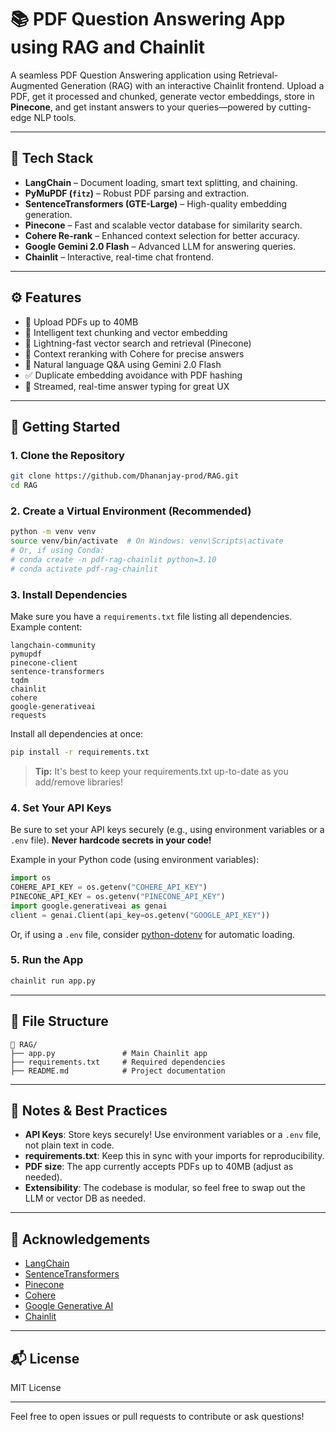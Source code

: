 # 📚 PDF Question Answering App using RAG and Chainlit

A seamless PDF Question Answering application using Retrieval-Augmented Generation (RAG) with an interactive Chainlit frontend. Upload a PDF, get it processed and chunked, generate vector embeddings, store in **Pinecone**, and get instant answers to your queries—powered by cutting-edge NLP tools.

---

## 🔧 Tech Stack

- **LangChain** – Document loading, smart text splitting, and chaining.
- **PyMuPDF (`fitz`)** – Robust PDF parsing and extraction.
- **SentenceTransformers (GTE-Large)** – High-quality embedding generation.
- **Pinecone** – Fast and scalable vector database for similarity search.
- **Cohere Re-rank** – Enhanced context selection for better accuracy.
- **Google Gemini 2.0 Flash** – Advanced LLM for answering queries.
- **Chainlit** – Interactive, real-time chat frontend.

---

## ⚙️ Features

- 📄 Upload PDFs up to 40MB
- 🔎 Intelligent text chunking and vector embedding
- 🚀 Lightning-fast vector search and retrieval (Pinecone)
- 🔁 Context reranking with Cohere for precise answers
- 💬 Natural language Q&A using Gemini 2.0 Flash
- ✅ Duplicate embedding avoidance with PDF hashing
- 🧠 Streamed, real-time answer typing for great UX

---

## 🚀 Getting Started

### 1. Clone the Repository

```bash
git clone https://github.com/Dhananjay-prod/RAG.git
cd RAG
```

### 2. Create a Virtual Environment (Recommended)

```bash
python -m venv venv
source venv/bin/activate  # On Windows: venv\Scripts\activate
# Or, if using Conda:
# conda create -n pdf-rag-chainlit python=3.10
# conda activate pdf-rag-chainlit
```

### 3. Install Dependencies

Make sure you have a `requirements.txt` file listing all dependencies. Example content:

```
langchain-community
pymupdf
pinecone-client
sentence-transformers
tqdm
chainlit
cohere
google-generativeai
requests
```

Install all dependencies at once:

```bash
pip install -r requirements.txt
```

> **Tip:** It's best to keep your requirements.txt up-to-date as you add/remove libraries!

### 4. Set Your API Keys

Be sure to set your API keys securely (e.g., using environment variables or a `.env` file). **Never hardcode secrets in your code!**

Example in your Python code (using environment variables):

```python
import os
COHERE_API_KEY = os.getenv("COHERE_API_KEY")
PINECONE_API_KEY = os.getenv("PINECONE_API_KEY")
import google.generativeai as genai
client = genai.Client(api_key=os.getenv("GOOGLE_API_KEY"))
```

Or, if using a `.env` file, consider [python-dotenv](https://pypi.org/project/python-dotenv/) for automatic loading.

### 5. Run the App

```bash
chainlit run app.py
```

---

## 📂 File Structure

```
📁 RAG/
├── app.py               # Main Chainlit app
├── requirements.txt     # Required dependencies
├── README.md            # Project documentation
```

---

## 📝 Notes & Best Practices

- **API Keys**: Store keys securely! Use environment variables or a `.env` file, not plain text in code.
- **requirements.txt**: Keep this in sync with your imports for reproducibility.
- **PDF size**: The app currently accepts PDFs up to 40MB (adjust as needed).
- **Extensibility**: The codebase is modular, so feel free to swap out the LLM or vector DB as needed.

---

## 🙏 Acknowledgements

- [LangChain](https://github.com/langchain-ai/langchain)
- [SentenceTransformers](https://www.sbert.net/)
- [Pinecone](https://www.pinecone.io/)
- [Cohere](https://cohere.com/)
- [Google Generative AI](https://ai.google.dev/)
- [Chainlit](https://www.chainlit.io/)

---

## 📬 License

MIT License

---

Feel free to open issues or pull requests to contribute or ask questions!
